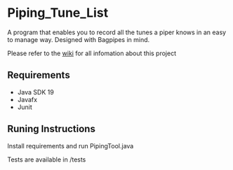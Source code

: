# Piping_Tune_List
A program that enables you to record all the tunes a piper knows in an easy to manage way. Designed with Bagpipes in mind.

Please refer to the [wiki](https://github.com/Hamster339/Piping_Tune_List/wiki) for all infomation about this project

## Requirements
* Java SDK 19
* Javafx
* Junit

## Runing Instructions

Install requirements and run PipingTool.java

Tests are available in /tests
